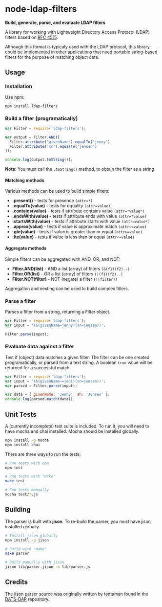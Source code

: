 node-ldap-filters
=================

**Build, generate, parse, and evaluate LDAP filters**

A library for working with Lightweight Directory Access Protocol
(LDAP) filters based on [RFC 4515](http://tools.ietf.org/html/rfc4515).

Although this format is typicaly used with the LDAP protocol, this library
could be implemented in other applications that need portable
string-based filters for the purpose of matching object data.

## Usage

### Installation

Use npm:

    npm install ldap-filters

### Build a filter (programatically)

```javascript
var Filter = require('ldap-filters');

var output = Filter.AND([
  Filter.attribute('givenName').equalTo('jenny'),
  Filter.attribute('sn').equalTo('jensen')
]);

console.log(output.toString());
```

**Note:** You must call the `.toString()` method, to obtain the filter as a string.

#### Matching methods

Various methods can be used to build simple filters:

  * **.present()** - tests for presence `(attr=*)`
  * **.equalTo(value)** - tests for equality `(attr=value)`
  * **.contains(value)** - tests if attribute contains value `(attr=*value*)`
  * **.endsWith(value)** - tests if attribute ends with value `(attr=*value)`
  * **.startsWith(value)** - tests if attribute starts with value `(attr=value*)`
  * **.approx(value)** - tests if value is approximate match `(attr~=value)`
  * **.gte(value)** - tests if value is greater than or equal `(attr>=value)`
  * **.lte(value)** - tests if value is less than or equal `(attr<=value)`

#### Aggregate methods

Simple filters can be aggregated with AND, OR, and NOT:

  * **Filter.AND(list)** - AND a list (array) of filters `(&(f1)(f2)..)`
  * **Filter.OR(list)** - OR a list (array) of filters `(|(f1)(f2)..)`
  * **Filter.NOT(filter)** - NOT (negate) a filter `(!(filter))`

Aggregation and nesting can be used to build complex filters.

### Parse a filter

Parses a filter from a string, returning a Filter object.

```javascript
var Filter = require('ldap-filters');
var input = '(&(givenName=jenny)(sn=jensen))';

Filter.parse(input);
```

### Evaluate data against a filter

Test if (object) data matches a given filter. The filter can be one
created programatically, or parsed from a text string. A boolean
`true` value will be returned for a successful match.

```javascript
var Filter = require('ldap-filters');
var input = '(&(givenName~=jeni)(sn=jensen))';
var parsed = Filter.parse(input);

var data = { givenName: 'Jenny', sn: 'Jensen' };
console.log(parsed.match(data));
```

## Unit Tests

A (currently incomplete) test suite is included. To run it, you will
need to have mocha and chai installed. Mocha should be installed globally.

```bash
npm install -g mocha
npm install chai
```

There are three ways to run the tests:

```bash
# Run tests with npm
npm test

# Run tests with "make"
make test

# Run tests manually
mocha test/*.js
```

## Building

The parser is built with **jison**. To re-build the parser,
you must have jison installed globally.

```bash
# Install jison globally
npm install -g jison

# Build with "make"
make parser

# Build manually with jison
jison lib/parser.jison -o lib/parser.js
```

## Credits

The jison parser source was originally written by
[tantaman](http://github.com/tantaman/) found in the
[DATS-DAP](/tantaman/DATS-DAP) repository.

